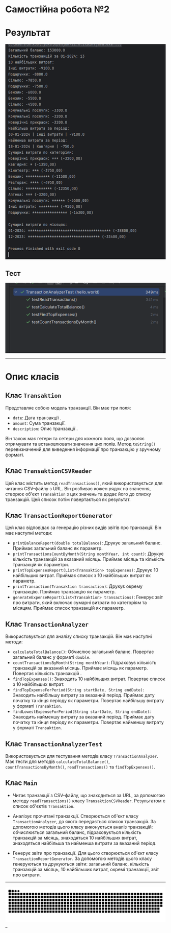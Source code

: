 # Самостійна робота №2
# Результат


![](pht/main.png)

## Тест

![](pht/test.png)


----------

# Опис класів

## Клас `Transaktion`
Представляє собою модель транзакції. Він має три поля:
- `date`: Дата транзакції .
- `amount`: Сума транзакції.
- `description`: Опис транзакції .

Він також має гетери та сетери для кожного поля, що дозволяє отримувати та встановлювати значення цих полів. Метод `toString()` перевизначений для виведення інформації про транзакцію у зручному форматі.

## Клас `TransaktionCSVReader`
Цей клас містить метод `readTransactions()`, який використовується для читання CSV-файлу з URL. Він розбиває кожен рядок на значення, створює об'єкт `Transaktion` з цих значень та додає його до списку транзакцій. Цей список потім повертається як результат.

## Клас `TransactionReportGenerator`
Цей клас відповідає за генерацію різних видів звітів про транзакції. Він має наступні методи:
- `printBalanceReport(double totalBalance)`: Друкує загальний баланс. Приймає загальний баланс як параметр.
- `printTransactionsCountByMonth(String monthYear, int count)`: Друкує кількість транзакцій за вказаний місяць. Приймає місяць та кількість транзакцій як параметри.
- `printTopExpensesReport(List<Transaktion> topExpenses)`: Друкує 10 найбільших витрат. Приймає список з 10 найбільших витрат як параметр.
- `printTransaction(Transaktion transaction)`: Друкує окрему транзакцію. Приймає транзакцію як параметр.
- `generateExpenseReport(List<Transaktion> transactions)`: Генерує звіт про витрати, який включає сумарні витрати по категоріям та місяцям. Приймає список транзакцій як параметр.

## Клас `TransactionAnalyzer`
Використовується для аналізу списку транзакцій. Він має наступні методи:
- `calculateTotalBalance()`: Обчислює загальний баланс. Повертає загальний баланс у форматі `double`.
- `countTransactionsByMonth(String monthYear)`: Підраховує кількість транзакцій за вказаний місяць. Приймає місяць як параметр. Повертає кількість транзакцій .
- `findTopExpenses()`: Знаходить 10 найбільших витрат. Повертає список з 10 найбільших витрат.
- `findTopExpenseForPeriod(String startDate, String endDate)`: Знаходить найбільшу витрату за вказаний період. Приймає дату початку та кінця періоду як параметри. Повертає найбільшу витрату у форматі `Transaktion`.
- `findLowestExpenseForPeriod(String startDate, String endDate)`: Знаходить найменшу витрату за вказаний період. Приймає дату початку та кінця періоду як параметри. Повертає найменшу витрату у форматі `Transaktion`.

## Клас `TransactionAnalyzerTest`
 Використовується для тестування методів класу `TransactionAnalyzer`. Має тести для методів `calculateTotalBalance()`, `countTransactionsByMonth()`, `readTransactions()` та `findTopExpenses()`.

## Клас `Main`

- Читає транзакції з CSV-файлу, що знаходиться за  URL, за допомогою методу `readTransactions()` класу `TransaktionCSVReader`. Результатом є список об'єктів `Transaktion`.


- Аналізує прочитані транзакції. Створюється об'єкт класу `TransactionAnalyzer`, до якого передається список транзакцій. За допомогою методів цього класу виконується аналіз транзакцій: обчислюється загальний баланс, підраховується кількість транзакцій за місяць, знаходяться 10 найбільших витрат, знаходяться найбільша та найменша витрати за вказаний період.


- Генерує звіти про транзакції. Для цього створюється об'єкт класу `TransactionReportGenerator`. За допомогою методів цього класу генеруються та друкуються звіти: загальний баланс, кількість транзакцій за місяць, 10 найбільших витрат, окремі транзакції, звіт про витрати.


-------



<picture>
  <source media="(prefers-color-scheme: dark)" srcset="https://raw.githubusercontent.com/platane/platane/output/github-contribution-grid-snake-dark.svg">
  <source media="(prefers-color-scheme: light)" srcset="https://raw.githubusercontent.com/platane/platane/output/github-contribution-grid-snake.svg">
  <img alt="github contribution grid snake animation" src="https://raw.githubusercontent.com/platane/platane/output/github-contribution-grid-snake.svg">
</picture>_
